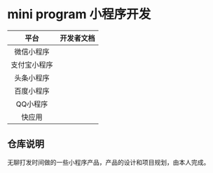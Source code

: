 # mini program 小程序开发
|平台|开发者文档|
|:--:|:--:|
|微信小程序|
|支付宝小程序|
|头条小程序|
|百度小程序|
|QQ小程序|
|快应用|

## 仓库说明
无聊打发时间做的一些小程序产品，产品的设计和项目规划，由本人完成。


